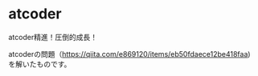 # atcoder
atcoder精進！圧倒的成長！

atcoderの問題（https://qiita.com/e869120/items/eb50fdaece12be418faa)　を解いたものです。
